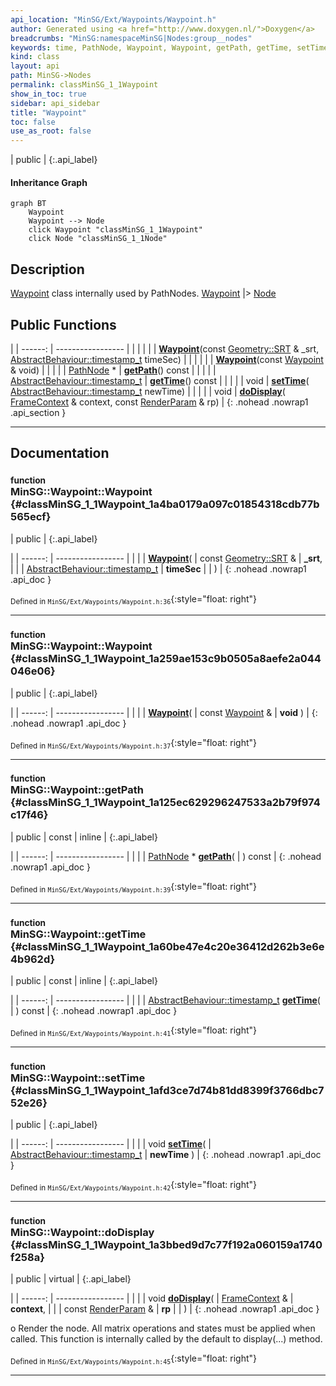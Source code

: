 ```yaml
---
api_location: "MinSG/Ext/Waypoints/Waypoint.h"
author: Generated using <a href="http://www.doxygen.nl/">Doxygen</a>
breadcrumbs: "MinSG:namespaceMinSG|Nodes:group__nodes"
keywords: time, PathNode, Waypoint, Waypoint, getPath, getTime, setTime, doDisplay, doClone, doGetBB
kind: class
layout: api
path: MinSG->Nodes
permalink: classMinSG_1_1Waypoint
show_in_toc: true
sidebar: api_sidebar
title: "Waypoint"
toc: false
use_as_root: false
---
```


| public |
{:.api_label}

#### Inheritance Graph

```mermaid
graph BT
	Waypoint
	Waypoint --> Node
	click Waypoint "classMinSG_1_1Waypoint"
	click Node "classMinSG_1_1Node"
```

## Description



 [Waypoint](classMinSG_1_1Waypoint) class internally used by PathNodes. [Waypoint](classMinSG_1_1Waypoint) |> [Node](classMinSG_1_1Node) 



## Public Functions

|
| ------: | ----------------- |
|  | |
|  | **[Waypoint](#classMinSG_1_1Waypoint_1a4ba0179a097c01854318cdb77b565ecf)**(const [Geometry::SRT](namespaceGeometry#namespaceGeometry_1acbf1a7ed1b25571b97a1d7c2f14ae848) & _srt,  [AbstractBehaviour::timestamp_t](classMinSG_1_1Behavior#classMinSG_1_1Behavior_1a5a2c4437843f9fce32c9840894799c8f)  timeSec) |
|  | |
|  | **[Waypoint](#classMinSG_1_1Waypoint_1a259ae153c9b0505a8aefe2a044046e06)**(const [Waypoint](classMinSG_1_1Waypoint) & void) |
|  | |
| [PathNode](classMinSG_1_1PathNode) * | **[getPath](#classMinSG_1_1Waypoint_1a125ec629296247533a2b79f974c17f46)**() const |
|  | |
| [AbstractBehaviour::timestamp_t](classMinSG_1_1Behavior#classMinSG_1_1Behavior_1a5a2c4437843f9fce32c9840894799c8f) | **[getTime](#classMinSG_1_1Waypoint_1a60be47e4c20e36412d262b3e6e4b962d)**() const |
|  | |
| void | **[setTime](#classMinSG_1_1Waypoint_1afd3ce7d74b81dd8399f3766dbc752e26)**( [AbstractBehaviour::timestamp_t](classMinSG_1_1Behavior#classMinSG_1_1Behavior_1a5a2c4437843f9fce32c9840894799c8f)  newTime) |
|  | |
| void | **[doDisplay](#classMinSG_1_1Waypoint_1a3bbed9d7c77f192a060159a1740f258a)**( [FrameContext](classMinSG_1_1FrameContext) & context, const [RenderParam](classMinSG_1_1RenderParam) & rp) |
{: .nohead .nowrap1 .api_section }


-------------------------------------------------------------------

## Documentation

### <small>function</small><br/> MinSG::Waypoint::Waypoint {#classMinSG_1_1Waypoint_1a4ba0179a097c01854318cdb77b565ecf}

| public |
{:.api_label}

|
| ------: | ----------------- |
|  |
|  **[Waypoint](#classMinSG_1_1Waypoint_1a4ba0179a097c01854318cdb77b565ecf)**( | const [Geometry::SRT](namespaceGeometry#namespaceGeometry_1acbf1a7ed1b25571b97a1d7c2f14ae848) & | **_srt**, |
| |  [AbstractBehaviour::timestamp_t](classMinSG_1_1Behavior#classMinSG_1_1Behavior_1a5a2c4437843f9fce32c9840894799c8f)  | **timeSec** |
|   ) |
{: .nohead .nowrap1 .api_doc }





<sub>Defined in `MinSG/Ext/Waypoints/Waypoint.h:36`</sub>{:style="float: right"}

-------------------------------------------------------------------

### <small>function</small><br/> MinSG::Waypoint::Waypoint {#classMinSG_1_1Waypoint_1a259ae153c9b0505a8aefe2a044046e06}

| public |
{:.api_label}

|
| ------: | ----------------- |
|  |
|  **[Waypoint](#classMinSG_1_1Waypoint_1a259ae153c9b0505a8aefe2a044046e06)**( | const [Waypoint](classMinSG_1_1Waypoint) & | **void** ) |
{: .nohead .nowrap1 .api_doc }





<sub>Defined in `MinSG/Ext/Waypoints/Waypoint.h:37`</sub>{:style="float: right"}

-------------------------------------------------------------------

### <small>function</small><br/> MinSG::Waypoint::getPath {#classMinSG_1_1Waypoint_1a125ec629296247533a2b79f974c17f46}

| public | const | inline |
{:.api_label}

|
| ------: | ----------------- |
|  |
| [PathNode](classMinSG_1_1PathNode) * **[getPath](#classMinSG_1_1Waypoint_1a125ec629296247533a2b79f974c17f46)**( |  ) const |
{: .nohead .nowrap1 .api_doc }





<sub>Defined in `MinSG/Ext/Waypoints/Waypoint.h:39`</sub>{:style="float: right"}

-------------------------------------------------------------------

### <small>function</small><br/> MinSG::Waypoint::getTime {#classMinSG_1_1Waypoint_1a60be47e4c20e36412d262b3e6e4b962d}

| public | const | inline |
{:.api_label}

|
| ------: | ----------------- |
|  |
| [AbstractBehaviour::timestamp_t](classMinSG_1_1Behavior#classMinSG_1_1Behavior_1a5a2c4437843f9fce32c9840894799c8f) **[getTime](#classMinSG_1_1Waypoint_1a60be47e4c20e36412d262b3e6e4b962d)**( |  ) const |
{: .nohead .nowrap1 .api_doc }





<sub>Defined in `MinSG/Ext/Waypoints/Waypoint.h:41`</sub>{:style="float: right"}

-------------------------------------------------------------------

### <small>function</small><br/> MinSG::Waypoint::setTime {#classMinSG_1_1Waypoint_1afd3ce7d74b81dd8399f3766dbc752e26}

| public |
{:.api_label}

|
| ------: | ----------------- |
|  |
| void **[setTime](#classMinSG_1_1Waypoint_1afd3ce7d74b81dd8399f3766dbc752e26)**( |  [AbstractBehaviour::timestamp_t](classMinSG_1_1Behavior#classMinSG_1_1Behavior_1a5a2c4437843f9fce32c9840894799c8f)  | **newTime** ) |
{: .nohead .nowrap1 .api_doc }





<sub>Defined in `MinSG/Ext/Waypoints/Waypoint.h:42`</sub>{:style="float: right"}

-------------------------------------------------------------------

### <small>function</small><br/> MinSG::Waypoint::doDisplay {#classMinSG_1_1Waypoint_1a3bbed9d7c77f192a060159a1740f258a}

| public | virtual |
{:.api_label}

|
| ------: | ----------------- |
|  |
| void **[doDisplay](#classMinSG_1_1Waypoint_1a3bbed9d7c77f192a060159a1740f258a)**( |  [FrameContext](classMinSG_1_1FrameContext) & | **context**, |
| | const [RenderParam](classMinSG_1_1RenderParam) & | **rp** |
|   ) |
{: .nohead .nowrap1 .api_doc }



o Render the node. All matrix operations and states must be applied when called. This function is internally called by the default to display(...) method.



<sub>Defined in `MinSG/Ext/Waypoints/Waypoint.h:45`</sub>{:style="float: right"}

-------------------------------------------------------------------


